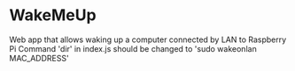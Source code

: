 # WakeMeUp

Web app that allows waking up a computer connected by LAN to Raspberry Pi
Command 'dir' in index.js should be changed to 'sudo wakeonlan MAC_ADDRESS'
